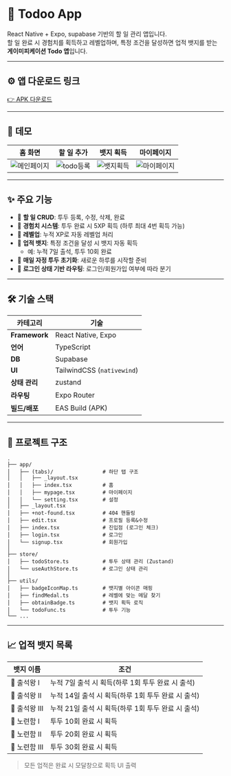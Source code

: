 # 📱 Todoo App

React Native + Expo, supabase 기반의 할 일 관리 앱입니다.  
할 일 완료 시 경험치를 획득하고 레벨업하며, 특정 조건을 달성하면 업적 뱃지를 받는 **게이미피케이션 Todo 앱**입니다.

---

## ⚙ 앱 다운로드 링크
[👉 APK 다운로드](https://drive.google.com/file/d/1IWM-pkxiUHTse-jpL2LdbwofC08sTjM8/view?usp=sharing)

---

## 🎥 데모

| 홈 화면 | 할 일 추가 | 뱃지 획득 | 마이페이지 |
| ------- | ---------- | ------- | ---------- |
| ![메인페이지](https://github.com/user-attachments/assets/e338f1bb-3f53-4ddc-b982-43e5e0148264) | ![todo등록](https://github.com/user-attachments/assets/43f8d010-64a6-4f3e-8598-f5428f50433f) | ![뱃지획득](https://github.com/user-attachments/assets/c30ebae3-4d0e-433a-a3bb-72a4848f30ba) | ![마이페이지](https://github.com/user-attachments/assets/5974f7b5-f3f0-4197-80f2-e67da79cf17f)

---

## ✨ 주요 기능

- 📝 **할 일 CRUD**: 투두 등록, 수정, 삭제, 완료
- 🌱 **경험치 시스템**: 투두 완료 시 5XP 획득 (하루 최대 4번 획득 가능)
- 🧠 **레벨업**: 누적 XP로 자동 레벨업 처리
- 🏅 **업적 뱃지**: 특정 조건을 달성 시 뱃지 자동 획득
  - 예: 누적 7일 출석, 투두 10회 완료
- 🌙 **매일 자정 투두 초기화**: 새로운 하루를 시작할 준비
- 🔐 **로그인 상태 기반 라우팅**: 로그인/회원가입 여부에 따라 분기

---

## 🛠 기술 스택

| 카테고리 | 기술 |
|----------|------|
| **Framework** | React Native, Expo |
| **언어** | TypeScript |
| **DB** | Supabase |
| **UI** | TailwindCSS (`nativewind`) |
| **상태 관리** | zustand |
| **라우팅** | Expo Router |
| **빌드/배포** | EAS Build (APK) |

---

## 📁 프로젝트 구조

```
.
├── app/
│   ├── (tabs)/                # 하단 탭 구조
│   │   ├── _layout.tsx
│   │   ├── index.tsx          # 홈
│   │   ├── mypage.tsx         # 마이페이지
│   │   └── setting.tsx        # 설정
│   ├── _layout.tsx            
│   ├── +not-found.tsx         # 404 핸들링
│   ├── edit.tsx               # 프로필 등록&수정
│   ├── index.tsx              # 진입점 (로그인 체크)
│   ├── login.tsx              # 로그인
│   └── signup.tsx             # 회원가입
│
├── store/
│   ├── todoStore.ts           # 투두 상태 관리 (Zustand)
│   └── useAuthStore.ts        # 로그인 상태 관리
│
├── utils/
│   ├── badgeIconMap.ts        # 뱃지별 아이콘 매핑
│   ├── findMedal.ts           # 레벨에 맞는 메달 찾기
│   ├── obtainBadge.ts         # 뱃지 획득 로직
│   └── todoFunc.ts            # 투두 기능
└── ...
```

---

## 📈 업적 뱃지 목록

| 뱃지 이름 | 조건 |
|-----------|------|
| 🥇 출석왕 I | 누적 7일 출석 시 획득(하루 1회 투두 완료 시 출석) |
| 🥇 출석왕 II | 누적 14일 출석 시 획득(하루 1회 투두 완료 시 출석) |
| 🥇 출석왕 III | 누적 21일 출석 시 획득(하루 1회 투두 완료 시 출석) |
| 🔁 노련함 I | 투두 10회 완료 시 획득 |
| 🔁 노련함 II | 투두 20회 완료 시 획득 |
| 🔁 노련함 III | 투두 30회 완료 시 획득 |

> 모든 업적은 완료 시 모달창으로 획득 UI 출력
